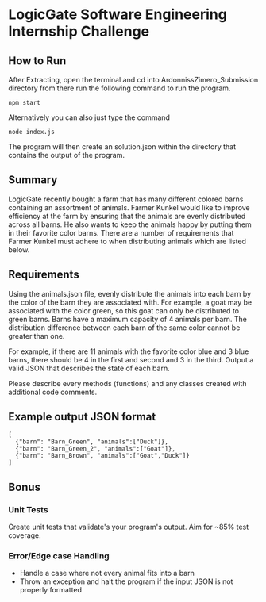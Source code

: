 # LogicGate Software Engineering Internship Challenge

## How to Run 
After Extracting, open the terminal and cd into ArdonnissZimero_Submission directory
from there run the following command to run the program. 

``` 
npm start

```

Alternatively you can also just type the command 

```
node index.js 

````
The program will then create an solution.json within the directory that contains the output of the program.

## Summary

LogicGate recently bought a farm that has many different colored barns containing an assortment of animals. Farmer Kunkel would like to improve efficiency at the farm by ensuring that the animals are evenly distributed across all barns. He also wants to keep the animals happy by putting them in their favorite color barns. There are a number of requirements that Farmer Kunkel must adhere to when distributing animals which are listed below.

## Requirements

Using the animals.json file, evenly distribute the animals into each barn by the color of the barn they are associated with. For example, a goat may be associated with the color green, so this goat can only be distributed to green barns.  Barns have a maximum capacity of 4 animals per barn.  The distribution difference between each barn of the same color cannot be greater than one.   

For example, if there are 11 animals with the favorite color blue and 3 blue barns, there should be 4 in the first and second and 3 in the third. Output a valid JSON that describes the state of each barn.

Please describe every methods (functions) and any classes created with additional code comments.


## Example output JSON format

    [
      {"barn": "Barn_Green", "animals":["Duck"]},
      {"barn": "Barn_Green_2", "animals":["Goat"]},
      {"barn": "Barn_Brown", "animals":["Goat","Duck"]}
    ]

## Bonus

### Unit Tests

Create unit tests that validate's your program's output. Aim for ~85% test coverage.

### Error/Edge case Handling

* Handle a case where not every animal fits into a barn
* Throw an exception and halt the program if the input JSON is not properly formatted

